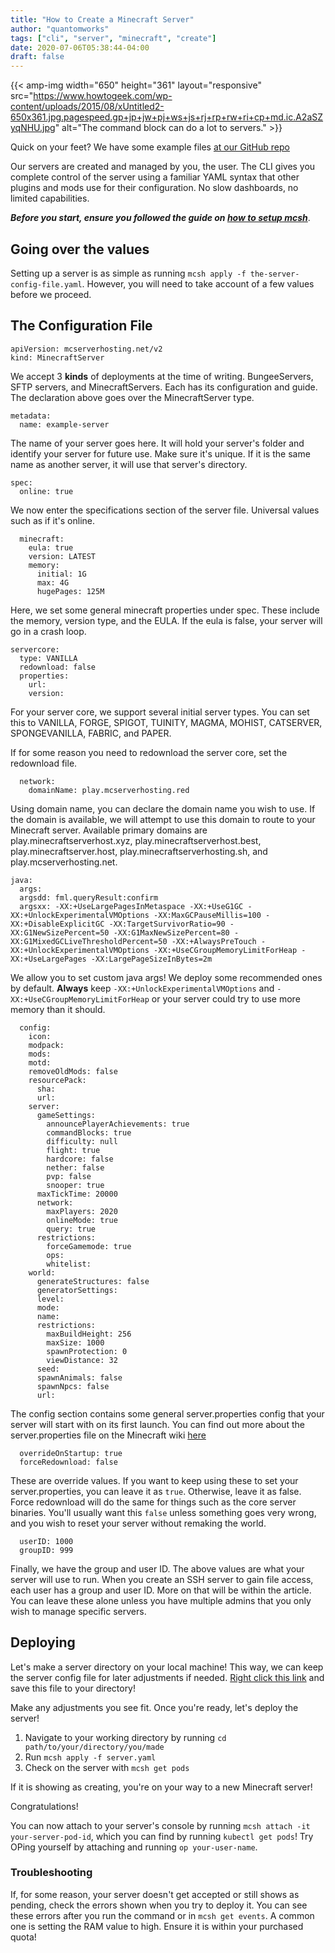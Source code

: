 ```yaml
---
title: "How to Create a Minecraft Server"
author: "quantomworks"
tags: ["cli", "server", "minecraft", "create"]
date: 2020-07-06T05:38:44-04:00
draft: false
---
```


{{< amp-img width="650" height="361" layout="responsive" src="https://www.howtogeek.com/wp-content/uploads/2015/08/xUntitled2-650x361.jpg.pagespeed.gp+jp+jw+pj+ws+js+rj+rp+rw+ri+cp+md.ic.A2aSZyqNHU.jpg" alt="The command block can do a lot to servers." >}}

Quick on your feet? We have some example files [at our GitHub repo](https://github.com/mcserverhosting-net/mc-operator/tree/master/deploy/examples)


Our servers are created and managed by you, the user. The CLI gives you complete control of the server using a familiar YAML syntax that other plugins and mods use for their configuration. No slow dashboards, no limited capabilities. 

***Before you start, ensure you followed the guide on [how to setup mcsh](/support/post/how-to-setup-mcsh/)***.

## Going over the values

Setting up a server is as simple as running `mcsh apply -f the-server-config-file.yaml`. However, you will need to take account of a few values before we proceed.


## The Configuration File
```
apiVersion: mcserverhosting.net/v2
kind: MinecraftServer
```
We accept 3 **kinds** of deployments at the time of writing. BungeeServers, SFTP servers, and MinecraftServers. Each has its configuration and guide. The declaration above goes over the MinecraftServer type.

```
metadata:
  name: example-server
```
The name of your server goes here. It will hold your server's folder and identify your server for future use. Make sure it's unique. If it is the same name as another server, it will use that server's directory.

```
spec:
  online: true 
```
We now enter the specifications section of the server file. Universal values such as if it's online.

```
  minecraft:
    eula: true
    version: LATEST
    memory:
      initial: 1G
      max: 4G
      hugePages: 125M
```
Here, we set some general minecraft properties under spec.  These include the memory, version type, and the EULA. If the eula is false, your server will go in a crash loop.

```
servercore:
  type: VANILLA
  redownload: false
  properties:
    url:
    version:
```
For your server core, we support several initial server types. You can set this to VANILLA, FORGE, SPIGOT, TUINITY, MAGMA, MOHIST, CATSERVER, SPONGEVANILLA, FABRIC, and PAPER.

If for some reason you need to redownload the server core, set the redownload file. 

```
  network:
    domainName: play.mcserverhosting.red
```
Using domain name, you can declare the domain name you wish to use. If the domain is available, we will attempt to use this domain to route to your Minecraft server. Available primary domains are play.minecraftserverhost.xyz, play.minecraftserverhost.best, play.minecraftserver.host, play.minecraftserverhosting.sh, and play.mcserverhosting.net. 

```
java:
  args:
  argsdd: fml.queryResult:confirm
  argsxx: -XX:+UseLargePagesInMetaspace -XX:+UseG1GC -XX:+UnlockExperimentalVMOptions -XX:MaxGCPauseMillis=100 -XX:+DisableExplicitGC -XX:TargetSurvivorRatio=90 -XX:G1NewSizePercent=50 -XX:G1MaxNewSizePercent=80 -XX:G1MixedGCLiveThresholdPercent=50 -XX:+AlwaysPreTouch -XX:+UnlockExperimentalVMOptions -XX:+UseCGroupMemoryLimitForHeap -XX:+UseLargePages -XX:LargePageSizeInBytes=2m
```

We allow you to set custom java args! We deploy some recommended ones by default. **Always** keep `-XX:+UnlockExperimentalVMOptions` and `-XX:+UseCGroupMemoryLimitForHeap` or your server could try to use more memory than it should.

```
  config:
    icon: 
    modpack: 
    mods: 
    motd: 
    removeOldMods: false
    resourcePack:
      sha: 
      url: 
    server:
      gameSettings:
        announcePlayerAchievements: true
        commandBlocks: true
        difficulty: null
        flight: true
        hardcore: false
        nether: false
        pvp: false
        snooper: true
      maxTickTime: 20000
      network:
        maxPlayers: 2020
        onlineMode: true
        query: true
      restrictions:
        forceGamemode: true
        ops: 
        whitelist: 
    world:
      generateStructures: false
      generatorSettings: 
      level: 
      mode: 
      name: 
      restrictions:
        maxBuildHeight: 256
        maxSize: 1000
        spawnProtection: 0
        viewDistance: 32
      seed: 
      spawnAnimals: false
      spawnNpcs: false
      url: 
```
The config section contains some general server.properties config that your server will start with on its first launch. You can find out more about the server.properties file on the Minecraft wiki [here](https://minecraft.gamepedia.com/Server.properties#Minecraft_server_properties)

```
  overrideOnStartup: true
  forceRedownload: false
```
These are override values. If you want to keep using these to set your server.properties, you can leave it as `true`. Otherwise, leave it as false. Force redownload will do the same for things such as the core server binaries. You'll usually want this `false` unless something goes very wrong, and you wish to reset your server without remaking the world. 

```
  userID: 1000
  groupID: 999
```

Finally, we have the group and user ID. The above values are what your server will use to run. When you create an SSH server to gain file access, each user has a group and user ID. More on that will be within the article. You can leave these alone unless you have multiple admins that you only wish to manage specific servers. 


## Deploying

Let's make a server directory on your local machine! This way, we can keep the server config file for later adjustments if needed. [Right click this link](https://raw.githubusercontent.com/mcserverhosting-net/mc-operator/master/server-op/deploy/crds/mcserverhosting.net_v2_minecraftserver_cr.yaml) and save this file to your directory!

Make any adjustments you see fit. Once you're ready, let's deploy the server!

1. Navigate to your working directory by running `cd path/to/your/directory/you/made`
2. Run `mcsh apply -f server.yaml`
3. Check on the server with `mcsh get pods`

If it is showing as creating, you're on your way to a new Minecraft server! 

Congratulations!

You can now attach to your server's console by running `mcsh attach -it your-server-pod-id`, which you can find by running `kubectl get pods`! Try OPing yourself by attaching and running `op your-user-name`.


### Troubleshooting
If, for some reason, your server doesn't get accepted or still shows as pending, check the errors shown when you try to deploy it. 
You can see these errors after you run the command or in `mcsh get events`. A common one is setting the RAM value to high. Ensure it is within your purchased quota! 